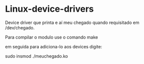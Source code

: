 # Linux-device-drivers

Device driver que printa e aí meu chegado quando requisitado em /dev/chegado.




Para compilar o modulo use o comando make

em seguida para adiciona-lo aos devices digite:
        
   sudo insmod ./meuchegado.ko
   
   
   
   
  
